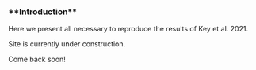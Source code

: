 <h3>**Introduction**</h3>

Here we present all necessary to reproduce the results of Key et al. 2021.
  

Site is currently under construction.

Come back soon!

